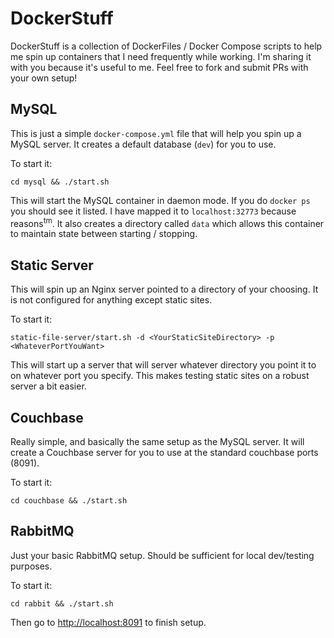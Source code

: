 # DockerStuff

DockerStuff is a collection of DockerFiles / Docker Compose scripts to help me
spin up containers that I need frequently while working. I'm sharing it with
you because it's useful to me. Feel free to fork and submit PRs with your own
setup!

## MySQL

This is just a simple `docker-compose.yml` file that will help you spin up
a MySQL server. It creates a default database (`dev`) for you to use.

To start it:
```
cd mysql && ./start.sh
```

This will start the MySQL container in daemon mode. If you do `docker ps` you
should see it listed. I have mapped it to `localhost:32773` because
reasons<sup>tm</sup>. It also creates a directory called `data` which allows
this container to maintain state between starting / stopping.

## Static Server

This will spin up an Nginx server pointed to a directory of your choosing. It
is not configured for anything except static sites.

To start it:
```
static-file-server/start.sh -d <YourStaticSiteDirectory> -p <WhateverPortYouWant>
```

This will start up a server that will server whatever directory you point it to
on whatever port you specify. This makes testing static sites on a robust
server a bit easier.

## Couchbase

Really simple, and basically the same setup as the MySQL server. It will create
a Couchbase server for you to use at the standard couchbase ports (8091).

To start it:
```
cd couchbase && ./start.sh
```

## RabbitMQ

Just your basic RabbitMQ setup. Should be sufficient for local dev/testing
purposes.

To start it:
```
cd rabbit && ./start.sh
```

Then go to [http://localhost:8091](http://localhost:8091) to finish setup.

